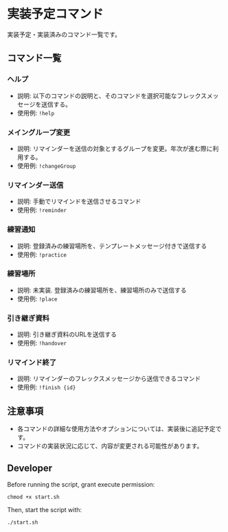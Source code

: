 # 実装予定コマンド

実装予定・実装済みのコマンド一覧です。

## コマンド一覧

### ヘルプ
- 説明: 以下のコマンドの説明と、そのコマンドを選択可能なフレックスメッセージを送信する。
- 使用例: `!help`

### メイングループ変更
- 説明: リマインダーを送信の対象とするグループを変更。年次が進む際に利用する。
- 使用例: `!changeGroup`

### リマインダー送信
- 説明: 手動でリマインドを送信させるコマンド
- 使用例: `!reminder`

### 練習通知
- 説明: 登録済みの練習場所を、テンプレートメッセージ付きで送信する
- 使用例: `!practice `

### 練習場所
- 説明: 未実装. 登録済みの練習場所を、練習場所のみで送信する
- 使用例: `!place`

### 引き継ぎ資料
- 説明: 引き継ぎ資料のURLを送信する
- 使用例: `!handover`

### リマインド終了
- 説明: リマインダーのフレックスメッセージから送信できるコマンド
- 使用例: `!finish {id}`


## 注意事項
- 各コマンドの詳細な使用方法やオプションについては、実装後に追記予定です。
- コマンドの実装状況に応じて、内容が変更される可能性があります。

## Developer
Before running the script, grant execute permission:

```
chmod +x start.sh
```
Then, start the script with:
```
./start.sh
```